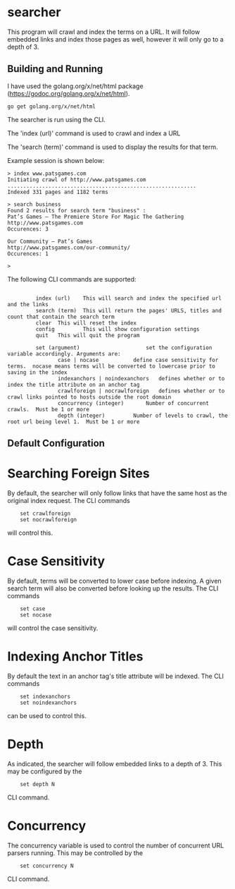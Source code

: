 # searcher

This program will crawl and index the terms  on a URL.  It will follow embedded links and index those pages as well, however it will only go to a depth of 3.

Building and Running
--------------------
I have used the golang.org/x/net/html package (https://godoc.org/golang.org/x/net/html). 

    go get golang.org/x/net/html
    

The searcher is run using the CLI. 

The 'index (url)' command is used to crawl and index a URL

The 'search (term)' command is used to display the results for that term.

Example session is shown below:
```
> index www.patsgames.com
Initiating crawl of http://www.patsgames.com
............................................................
Indexed 331 pages and 1182 terms

> search business
Found 2 results for search term "business" :
Pat’s Games – The Premiere Store For Magic The Gathering
http://www.patsgames.com
Occurences: 3

Our Community – Pat’s Games
http://www.patsgames.com/our-community/
Occurences: 1

>
```


The following CLI commands are supported:
```

         index (url)    This will search and index the specified url and the links
         search (term)  This will return the pages' URLS, titles and count that contain the search term
         clear  This will reset the index
         config         This will show configuration settings
         quit   This will quit the program

         set (argument)                 	set the configuration variable accordingly. Arguments are:
                case | nocase   		define case sensitivity for terms.  nocase means terms will be converted to lowercase prior to saving in the index
                indexanchors | noindexanchors   defines whether or to index the title attribute on an anchor tag
                crawlforeign | nocrawlforeign   defines whether or to crawl links pointed to hosts outside the root domain
                concurrency (integer) 		Number of concurrent crawls.  Must be 1 or more
                depth (integer) 		Number of levels to crawl, the root url being level 1.  Must be 1 or more

```

Default Configuration
----------------------
  
Searching Foreign Sites
=======================

By default, the searcher will only follow links that have the same host as the original index request. The CLI commands
```
	set crawlforeign
	set nocrawlforeign
```
will control this.  

Case Sensitivity
================

By default, terms will be converted to lower case before indexing.  A given search term will also be converted before looking up the results. The CLI commands
```
	set case
	set nocase
```
will control the case sensitivity.

Indexing Anchor Titles
======================

By default the text in an anchor tag's title attribute will be indexed.  The CLI commands 
```
	set indexanchors
	set noindexanchors
```
can be used to control this.

Depth
=====

As indicated, the searcher will follow embedded links to a depth of 3.  This may be configured by the 
```
	set depth N
```
CLI command.

Concurrency
===========

The concurrency variable is used to control the number of concurrent URL parsers running.  This may be controlled by the 
```
	set concurrency N
```
CLI command.
